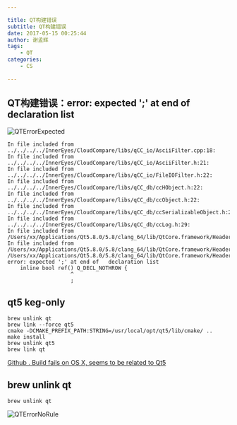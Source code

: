 ```yaml
---

title: QT构建错误
subtitle: QT构建错误
date: 2017-05-15 00:25:44
author: 谢孟辉
tags:
	- QT
categories: 
	- CS
	
---
```


## QT构建错误：error: expected ';' at end of declaration list

![QTErrorExpected](http://ojlsgreog.bkt.clouddn.com/QTErrorExpected.jpg)


	In file included from ../../../../InnerEyes/CloudCompare/libs/qCC_io/AsciiFilter.cpp:18:
	In file included from ../../../../InnerEyes/CloudCompare/libs/qCC_io/AsciiFilter.h:21:
	In file included from ../../../../InnerEyes/CloudCompare/libs/qCC_io/FileIOFilter.h:22:
	In file included from ../../../../InnerEyes/CloudCompare/libs/qCC_db/ccHObject.h:22:
	In file included from ../../../../InnerEyes/CloudCompare/libs/qCC_db/ccObject.h:22:
	In file included from ../../../../InnerEyes/CloudCompare/libs/qCC_db/ccSerializableObject.h:22:
	In file included from ../../../../InnerEyes/CloudCompare/libs/qCC_db/ccLog.h:29:
	In file included from /Users/xx/Applications/Qt5.8.0/5.8/clang_64/lib/QtCore.framework/Headers/QString:1:
	In file included from /Users/xx/Applications/Qt5.8.0/5.8/clang_64/lib/QtCore.framework/Headers/qstring.h:50:
	/Users/xx/Applications/Qt5.8.0/5.8/clang_64/lib/QtCore.framework/Headers/qrefcount.h:54:22: error: expected ';' at end of 	declaration list
    	inline bool ref() Q_DECL_NOTHROW {
                     	^
                     	;
                     	
## qt5 keg-only

	brew unlink qt
	brew link --force qt5
	cmake -DCMAKE_PREFIX_PATH:STRING=/usr/local/opt/qt5/lib/cmake/ ..
	make install
	brew unlink qt5
	brew link qt
	
[Github . Build fails on OS X, seems to be related to Qt5](https://github.com/miek/inspectrum/issues/60)
               

## brew unlink qt

	brew unlink qt
	
![QTErrorNoRule](http://ojlsgreog.bkt.clouddn.com/QTErrorNoRule.jpg)
	